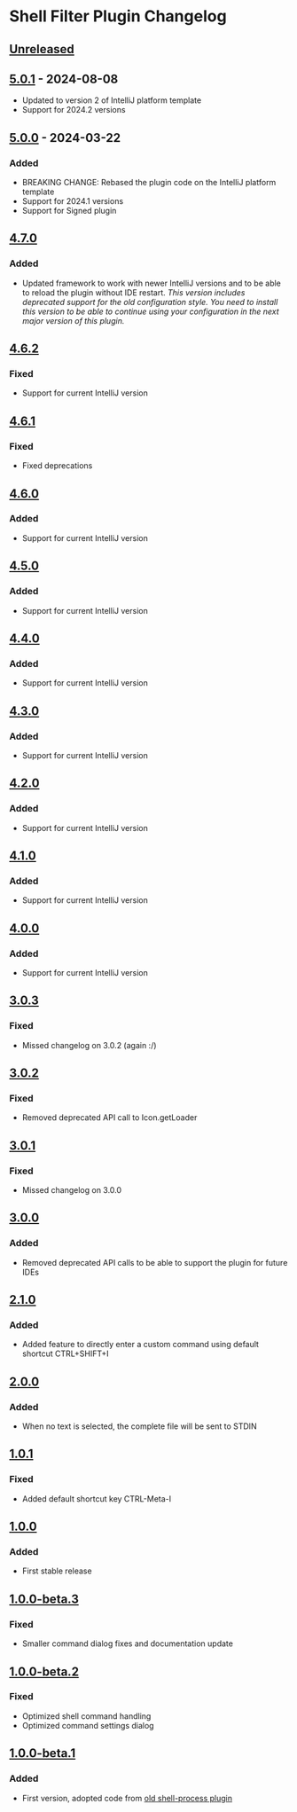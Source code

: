 <!-- Keep a Changelog guide -> https://keepachangelog.com -->

# Shell Filter Plugin Changelog

## [Unreleased]

## [5.0.1] - 2024-08-08

- Updated to version 2 of IntelliJ platform template
- Support for 2024.2 versions

## [5.0.0] - 2024-03-22

### Added

- BREAKING CHANGE: Rebased the plugin code on the IntelliJ platform template
- Support for 2024.1 versions
- Support for Signed plugin

## [4.7.0]

### Added

- Updated framework to work with newer IntelliJ versions and to be able to reload the plugin without IDE restart. *This version includes deprecated support for the old configuration style. You need to install this version to be able to continue using your configuration in the next major version of this plugin.*

## [4.6.2]

### Fixed

- Support for current IntelliJ version

## [4.6.1]

### Fixed

- Fixed deprecations

## [4.6.0]

### Added

- Support for current IntelliJ version

## [4.5.0]

### Added

- Support for current IntelliJ version

## [4.4.0]

### Added

- Support for current IntelliJ version

## [4.3.0]

### Added

- Support for current IntelliJ version

## [4.2.0]

### Added

- Support for current IntelliJ version

## [4.1.0]

### Added

- Support for current IntelliJ version

## [4.0.0]

### Added

- Support for current IntelliJ version

## [3.0.3]

### Fixed

- Missed changelog on 3.0.2 (again :/)

## [3.0.2]

### Fixed

- Removed deprecated API call to Icon.getLoader

## [3.0.1]

### Fixed

- Missed changelog on 3.0.0

## [3.0.0]

### Added

- Removed deprecated API calls to be able to support the plugin for future IDEs

## [2.1.0]

### Added

- Added feature to directly enter a custom command using default shortcut CTRL+SHIFT+I

## [2.0.0]

### Added

- When no text is selected, the complete file will be sent to STDIN

## [1.0.1]

### Fixed

- Added default shortcut key CTRL-Meta-I

## [1.0.0]

### Added

- First stable release

## [1.0.0-beta.3]

### Fixed

- Smaller command dialog fixes and documentation update

## [1.0.0-beta.2]

### Fixed

- Optimized shell command handling
- Optimized command settings dialog

## [1.0.0-beta.1]

### Added

- First version, adopted code from [old shell-process plugin](https://code.google.com/archive/p/shell-process/)

[Unreleased]: https://github.com/dploeger/idea-shellfilter/compare/v5.0.1...HEAD
[5.0.1]: https://github.com/dploeger/idea-shellfilter/compare/v5.0.0...v5.0.1
[5.0.0]: https://github.com/dploeger/idea-shellfilter/compare/v4.7.0...v5.0.0
[4.7.0]: https://github.com/dploeger/idea-shellfilter/compare/v4.6.2...v4.7.0
[4.6.2]: https://github.com/dploeger/idea-shellfilter/compare/v4.6.1...v4.6.2
[4.6.1]: https://github.com/dploeger/idea-shellfilter/compare/v4.6.0...v4.6.1
[4.6.0]: https://github.com/dploeger/idea-shellfilter/compare/v4.5.0...v4.6.0
[4.5.0]: https://github.com/dploeger/idea-shellfilter/compare/v4.4.0...v4.5.0
[4.4.0]: https://github.com/dploeger/idea-shellfilter/compare/v4.3.0...v4.4.0
[4.3.0]: https://github.com/dploeger/idea-shellfilter/compare/v4.2.0...v4.3.0
[4.2.0]: https://github.com/dploeger/idea-shellfilter/compare/v4.1.0...v4.2.0
[4.1.0]: https://github.com/dploeger/idea-shellfilter/compare/v4.0.0...v4.1.0
[4.0.0]: https://github.com/dploeger/idea-shellfilter/compare/v3.0.3...v4.0.0
[3.0.3]: https://github.com/dploeger/idea-shellfilter/compare/v3.0.2...v3.0.3
[3.0.2]: https://github.com/dploeger/idea-shellfilter/compare/v3.0.1...v3.0.2
[3.0.1]: https://github.com/dploeger/idea-shellfilter/compare/v3.0.0...v3.0.1
[3.0.0]: https://github.com/dploeger/idea-shellfilter/compare/v2.1.0...v3.0.0
[2.1.0]: https://github.com/dploeger/idea-shellfilter/compare/v2.0.0...v2.1.0
[2.0.0]: https://github.com/dploeger/idea-shellfilter/compare/v1.0.1...v2.0.0
[1.0.1]: https://github.com/dploeger/idea-shellfilter/compare/v1.0.0...v1.0.1
[1.0.0]: https://github.com/dploeger/idea-shellfilter/compare/v1.0.0-beta.3...v1.0.0
[1.0.0-beta.3]: https://github.com/dploeger/idea-shellfilter/compare/v1.0.0-beta.2...v1.0.0-beta.3
[1.0.0-beta.2]: https://github.com/dploeger/idea-shellfilter/compare/v1.0.0-beta.1...v1.0.0-beta.2
[1.0.0-beta.1]: https://github.com/dploeger/idea-shellfilter/commits/v1.0.0-beta.1
